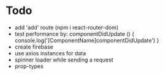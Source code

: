 # Todo
- add 'add' route (npm i react-router-dom)
- test performance by:
    componentDidUpdate () {
        console.log('[ComponentName]componentDidUpdate')
    }
- create firebase
- use axios instances for data
- spinner loader while sending a request
- prop-types